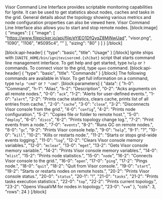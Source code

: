 Visor Command Line Interface provides scriptable monitoring capabilities for Ignite. It can be used to get statistics about nodes, caches and tasks in the grid. General details about the topology showing various metrics and node configuration properties can also be viewed here. Visor Command Line Interface also allows you to start and stop remote nodes.
[block:image]
{
  "images": [
    {
      "image": [
        "https://www.filepicker.io/api/file/eYIEO1DfQyqZ8MjNwUad",
        "visor.png",
        "1090",
        "1106",
        "#5095c4",
        ""
      ],
      "sizing": "80"
    }
  ]
}
[/block]

[block:api-header]
{
  "type": "basic",
  "title": "Usage"
}
[/block]
Ignite ships with `IGNITE_HOME/bin/ignitevisorcmd.{sh|bat}` script that starts command line management interface.
To get help and get started, type `help` or `?` commands. To connect visor to the grid, type `open` command.
[block:api-header]
{
  "type": "basic",
  "title": "Commands"
}
[/block]
The following commands are available in Visor. To get full information on a command, type `help "cmd"` or `? "cmd"`.
[block:parameters]
{
  "data": {
    "h-0": "Command",
    "h-1": "Alias",
    "h-2": "Description",
    "0-2": "Acks arguments on all remote nodes.",
    "0-0": "`ack`",
    "1-2": "Alerts for user-defined events.",
    "1-0": "`alert`",
    "2-2": "Prints cache statistics, clears cache, prints list of all entries from cache.",
    "2-0": "`cache`",
    "3-0": "`close`",
    "3-2": "Disconnects Visor console from the grid.",
    "4-0": "`config`",
    "4-2": "Prints node configuration.",
    "5-2": "Copies file or folder to remote host.",
    "5-0": "`deploy`",
    "6-0": "`disco`",
    "6-2": "Prints topology change log.",
    "7-2": "Print events from a node.",
    "7-0": "`events`",
    "8-2": "Runs GC on remote nodes.",
    "8-0": "`gc`",
    "9-2": "Prints Visor console help.",
    "9-0": "`help`",
    "9-1": "?",
    "10-0": "`kill`",
    "10-2": "Kills or restarts node.",
    "11-2": "Starts or stops grid-wide events logging.",
    "11-0": "`log`",
    "12-2": "Clears Visor console memory variables.",
    "12-0": "`mclear`",
    "13-0": "`mget`",
    "13-2": "Gets Visor console memory variable.",
    "14-2": "Prints Visor console memory variables.",
    "14-0": "`mlist`",
    "15-2": "Prints node statistics.",
    "15-0": "`node`",
    "16-2": "Connects Visor console to the grid.",
    "16-0": "`open`",
    "17-0": "`ping`",
    "17-2": "Pings node.",
    "18-0": "`quit`",
    "18-2": "Quit from Visor console.",
    "19-0": "`start`",
    "19-2": "Starts or restarts nodes on remote hosts.",
    "20-2": "Prints Visor console status.",
    "20-0": "`status`",
    "20-1": "!",
    "21-0": "`tasks`",
    "21-2": "Prints tasks execution statistics.",
    "22-0": "`top`",
    "22-2": "Prints current topology.",
    "23-2": "Opens VisualVM for nodes in topology.",
    "23-0": "`vvm`"
  },
  "cols": 3,
  "rows": 24
}
[/block]